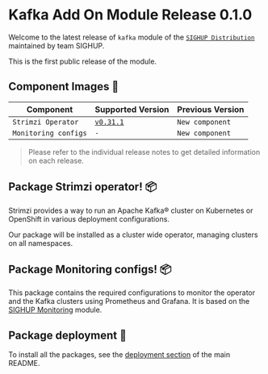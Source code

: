 # Kafka Add On Module Release 0.1.0

Welcome to the latest release of `kafka` module of the [`SIGHUP Distribution`](https://github.com/sighupio/fury-distribution) maintained by team SIGHUP.

This is the first public release of the module.

## Component Images 🚢

| Component                | Supported Version                                                                                      | Previous Version |
|--------------------------|--------------------------------------------------------------------------------------------------------|------------------|
| `Strimzi Operator`       | [`v0.31.1`](https://github.com/strimzi/strimzi-kafka-operator/releases/tag/0.31.1)                     | `New component`  |
| `Monitoring configs`     | `-`                                                                                                    | `New component`  |

> Please refer to the individual release notes to get detailed information on each release.

## Package Strimzi operator! 📦

Strimzi provides a way to run an Apache Kafka® cluster on Kubernetes or OpenShift in various deployment configurations.

Our package will be installed as a cluster wide operator, managing clusters on all namespaces.

## Package Monitoring configs! 📦

This package contains the required configurations to monitor the operator and the Kafka clusters using Prometheus and Grafana.
It is based on the [SIGHUP Monitoring][kubernetes-fury-monitoring] module.

## Package deployment 🚀

To install all the packages, see the [deployment section](../../README.md#deployment) of the main README.

<!-- Links -->

[kubernetes-fury-monitoring]: https://github.com/sighupio/fury-kubernetes-monitoring






